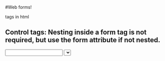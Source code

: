 #Web forms!
<form></form> tags in html

## Control tags: Nesting inside a form tag is not required, but use the form attribute if not nested.
<input>
<select>
<textarea>
<button>

## Textual types:
<input type="text">

## The types below provide some validation and on mobile display different keyboards.
<input type="email">
<input type="search">
<input type="password">
<input type="tel">
<input type="url">

## Additional types
<input type="color">
<input type="date">
<input type="file">
<input type="number">
<input type="range">

## Must belong to a group defined by the name attribute.
<input type="radio">

## Must have a unique name
<input type="checkbox">

## Nothing is displayed to user. Useful to pass info in to form submit.
<input type="hidden" name="secret" value="Something">

## Labeling:
<label>
    Name
  <input type="text">
</label>

### Connecting a label to an input: Add an id to the select wrapper if labeling
<label for="name">Name</label>
<input id="name" type="text">

## Select boxes:
Multiple attribute allows multi-select
<select name="someName" multiple>
  <option value="Banana">Banana</option>
  <option value="Cherry" selected>Cherry</option>
  <option value="Lemon" selected>Lemon</option>
</select>

## Buttons:
<button type="button">This an anonymous button</button>
<button type="submit">This a submit button</button>
<button type="reset">This a reset button</button>

## Common Attributes:
autocapitalize
autocomplete
autofocus // The default control when a page loads
checked
disabled
inputmode // Used to provide a hit to the browser for keyboard to display
maxlength
minlength
multiple // Used for multi-select
name
placeholder
pattern // A regular expression to match
required
readonly
size // Size default in pixels or if a text type control then characters
spellcheck
tabindex
value

## Form validation
Special pseudo classes called :invalid and :valid will allow you to stylize the form inputs

Look into libraries for form validation - best practice

Strip out all non-digits using regex - string.replace(/[^\d]/g, '');

document.forms;           // Get all forms on a page
form.elements;            // Get all form elements
input.type.toLowerCase(); // Get input type (radio, checkbox, text, etc.)
input.value;              // Get input value
input.name;               // Get input name
input.checked;            // Get the checked status of a checkbox or radio button
input.disabled;           // Get input disabled status

### To capture the submit event:
Use this because it captures the enter key as well as submit click

var myForm = document.getElementById('myForm');
myForm.addEventListener('submit', function (event) {
    // do entire form validation here

    // if the validation fails, call to stop form from submitting
    event.preventDefault();
});

Always perform server-side javascript validation to prevent browser manipulation from submitting forms without html validation.


The action attribute on a form is where the navigation occurs after a submit event. It stores a URL.
